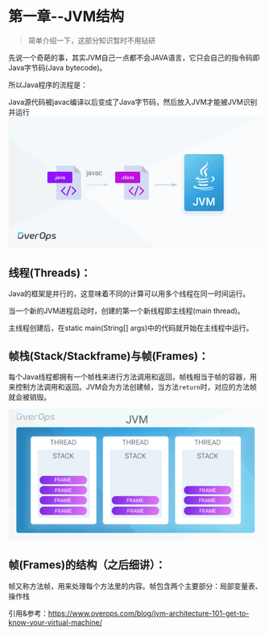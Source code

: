 # 第一章--JVM结构

> 简单介绍一下，这部分知识暂时不用钻研

先说一个奇葩的事，其实JVM自己一点都不会JAVA语言，它只会自己的指令码即Java字节码(Java bytecode)。

所以Java程序的流程是：

Java源代码被javac编译以后变成了Java字节码，然后放入JVM才能被JVM识别并运行![Java运行流程](第一章img/Java运行流程.png)

  

  

## 线程(Threads)：

Java的框架是并行的，这意味着不同的计算可以用多个线程在同一时间运行。

当一个新的JVM进程启动时，创建的第一个新线程即主线程(main thread)。

主线程创建后，在static main(String[] args)中的代码就开始在主线程中运行。

  

  

## 帧栈(Stack/Stackframe)与帧(Frames)：

每个Java线程都拥有一个帧栈来进行方法调用和返回，帧栈相当于帧的容器，用来控制方法调用和返回。JVM会为方法创建帧，当方法`return`时，对应的方法帧就会被销毁。

![JVM结构](第一章img/JVM结构.png)

  

  

## 帧(Frames)的结构（之后细讲）：

帧又称方法帧，用来处理每个方法里的内容。帧包含两个主要部分：局部变量表、操作栈

  

  

引用&参考：https://www.overops.com/blog/jvm-architecture-101-get-to-know-your-virtual-machine/

